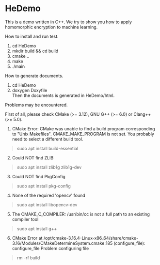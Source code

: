 # HeDemo
This is a demo written in C++. We try to show you how to apply homomorphic encryption to machine learning.

How to install and run test.
1. cd HeDemo
2. mkdir build && cd build
3. cmake ..
4. make
5. ./main

How to generate documents.
1. cd HeDemo 
2. doxygen Doxyfile<br>
Then the documents is generated in HeDemo/html.

Problems may be encountered.

First of all, please check CMake (>= 3.12), GNU G++ (>= 6.0) or Clang++ (>= 5.0).

1. CMake Error: CMake was unable to find a build program corresponding to "Unix Makefiles".  CMAKE_MAKE_PROGRAM is not set.  You probably need to select a different build tool.

  > sudo apt install build-essential


2. Could NOT find ZLIB

  > sudo apt install zlib1g zlib1g-dev


3. Could NOT find PkgConfig

  > sudo apt install pkg-config


4. None of the required 'opencv' found

  > sudo apt install libopencv-dev


5. The CMAKE_C_COMPILER:  /usr/bin/cc  is not a full path to an existing compiler tool

  > sudo apt install g++


6. CMake Error at /opt/cmake-3.16.4-Linux-x86_64/share/cmake-3.16/Modules/CMakeDetermineSystem.cmake:185 (configure_file):  configure_file Problem configuring file

  > rm -rf build

